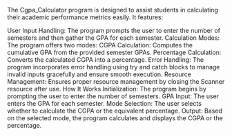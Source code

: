 The Cgpa_Calculator program is designed to assist students in calculating their academic performance metrics easily. It features:

User Input Handling: The program prompts the user to enter the number of semesters and then gather the GPA for each semester.
Calculation Modes: The program offers two modes:
CGPA Calculation: Computes the cumulative GPA from the provided semester GPAs.
Percentage Calculation: Converts the calculated CGPA into a percentage.
Error Handling: The program incorporates error handling using try and catch blocks to manage invalid inputs gracefully and ensure smooth execution.
Resource Management: Ensures proper resource management by closing the Scanner resource after use.
How It Works
Initialization: The program begins by prompting the user to enter the number of semesters.
GPA Input: The user enters the GPA for each semester.
Mode Selection: The user selects whether to calculate the CGPA or the equivalent percentage.
Output: Based on the selected mode, the program calculates and displays the CGPA or the percentage.
